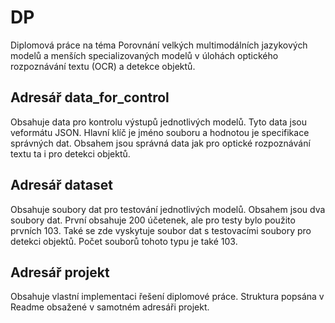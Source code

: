 # DP

Diplomová práce na téma Porovnání velkých multimodálních jazykových modelů a menších specializovaných modelů v úlohách optického rozpoznávání textu (OCR) a detekce objektů.

## Adresář data_for_control

Obsahuje data pro kontrolu výstupů jednotlivých modelů. Tyto data jsou veformátu JSON. Hlavní klíč je jméno souboru a hodnotou je specifikace správných dat. Obsahem jsou správná data jak pro optické rozpoznávání textu ta i pro detekci objektů.

## Adresář dataset

Obsahuje soubory dat pro testování jednotlivých modelů. Obsahem jsou dva soubory dat. První obsahuje 200 účetenek, ale pro testy bylo použito prvních 103. Také se zde vyskytuje soubor dat s testovacími soubory pro detekci objektů. Počet souborů tohoto typu je také 103.

## Adresář projekt

Obsahuje vlastní implementaci řešení diplomové práce. Struktura popsána v Readme obsažené v samotném adresáři projekt.